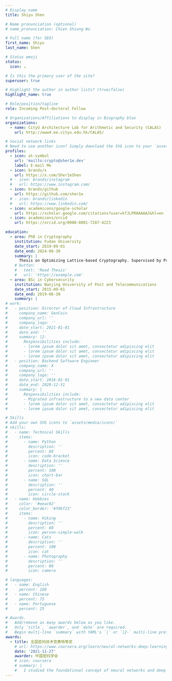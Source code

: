 ```yaml
---
# Display name
title: Shiyu Shen

# Name pronunciation (optional)
# name_pronunciation: Chien Shiung Wu

# Full name (for SEO)
first_name: Shiyu
last_name: Shen

# Status emoji
status:
  icon: ☕️

# Is this the primary user of the site?
superuser: true

# Highlight the author in author lists? (true/false)
highlight_name: true

# Role/position/tagline
role: Incoming Post-doctoral Fellow

# Organizations/Affiliations to display in Biography blox
organizations:
  - name: CityU Architecture Lab for Arithmetic and Security (CALAS)
    url: http://www4.ee.cityu.edu.hk/CALAS/

# Social network links
# Need to use another icon? Simply download the SVG icon to your `assets/media/icons/` folder.
profiles:
  - icon: at-symbol
    url: 'mailto:crypto@sher1e.dev'
    label: E-mail Me
  - icon: brands/x
    url: https://x.com/Sher1eShen
  # - icon: brands/instagram
  #   url: https://www.instagram.com/
  - icon: brands/github
    url: https://github.com/sher1e
  # - icon: brands/linkedin
  #   url: https://www.linkedin.com/
  - icon: academicons/google-scholar
    url: https://scholar.google.com/citations?user=kfJLPR0AAAAJ&hl=en
  - icon: academicons/orcid
    url: https://orcid.org/0000-0001-7287-4223

education:
  - area: PhD in Cryptography
    institution: Fudan University
    date_start: 2019-09-01
    date_end: 2024-06-30
    summary: |
      Thesis on Optimizing Lattice-based Cryptography. Supervised by Prof. Yunlei Zhao.
    # button:
    #   text: 'Read Thesis'
    #   url: 'https://example.com'
  - area: BSc in Cybersecurity
    institution: Nanjing University of Post and Telecommunications
    date_start: 2015-09-01
    date_end: 2019-06-30
    summary: |
# work:
#   - position: Director of Cloud Infrastructure
#     company_name: GenCoin
#     company_url: ''
#     company_logo: ''
#     date_start: 2021-01-01
#     date_end: ''
#     summary: |2-
#       Responsibilities include:
#       - lorem ipsum dolor sit amet, consectetur adipiscing elit
#       - lorem ipsum dolor sit amet, consectetur adipiscing elit
#       - lorem ipsum dolor sit amet, consectetur adipiscing elit
#   - position: Backend Software Engineer
#     company_name: X
#     company_url: ''
#     company_logo: ''
#     date_start: 2016-01-01
#     date_end: 2020-12-31
#     summary: |
#       Responsibilities include:
#       - Migrated infrastructure to a new data center
#       - lorem ipsum dolor sit amet, consectetur adipiscing elit
#       - lorem ipsum dolor sit amet, consectetur adipiscing elit

# Skills
# Add your own SVG icons to `assets/media/icons/`
# skills:
#   - name: Technical Skills
#     items:
#       - name: Python
#         description: ''
#         percent: 80
#         icon: code-bracket
#       - name: Data Science
#         description: ''
#         percent: 100
#         icon: chart-bar
#       - name: SQL
#         description: ''
#         percent: 40
#         icon: circle-stack
#   - name: Hobbies
#     color: '#eeac02'
#     color_border: '#f0bf23'
#     items:
#       - name: Hiking
#         description: ''
#         percent: 60
#         icon: person-simple-walk
#       - name: Cats
#         description: ''
#         percent: 100
#         icon: cat
#       - name: Photography
#         description: ''
#         percent: 80
#         icon: camera

# languages:
#   - name: English
#     percent: 100
#   - name: Chinese
#     percent: 75
#   - name: Portuguese
#     percent: 25

# Awards.
#   Add/remove as many awards below as you like.
#   Only `title`, `awarder`, and `date` are required.
#   Begin multi-line `summary` with YAML's `|` or `|2-` multi-line prefix and indent 2 spaces below.
awards:
  - title: 全国密码技术竞赛特等奖
    # url: https://www.coursera.org/learn/neural-networks-deep-learning
    date: '2021-11-27'
    awarder: 中国密码学会
    # icon: coursera
    # summary: |
    #   I studied the foundational concept of neural networks and deep learning. By the end, I was familiar with the significant technological trends driving the rise of deep learning; build, train, and apply fully connected deep neural networks; implement efficient (vectorized) neural networks; identify key parameters in a neural network’s architecture; and apply deep learning to your own applications.
---
```

